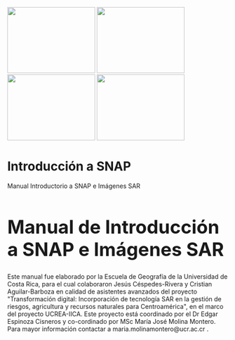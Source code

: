 <img src="https://github.com/Emmanuel461/Introducci-n-a-SNAP/blob/main/Im%C3%A1genes/ucrea.jpg" width="200" height="150"> <img src="https://github.com/Emmanuel461/Introducci-n-a-SNAP/blob/main/Im%C3%A1genes/eg.jpg" width="200" height="150"> <img src="https://github.com/Emmanuel461/Introducci-n-a-SNAP/blob/main/Im%C3%A1genes/ucr.jpg" width="200" height="150"> <img src="https://github.com/Emmanuel461/Introducci-n-a-SNAP/blob/main/Im%C3%A1genes/iica.png" width="200" height="150">

# Introducción a SNAP

Manual Introductorio a SNAP e Imágenes SAR



<h1 style="font-size:300%;">Manual de Introducción a SNAP e Imágenes SAR</h1> 

<p>Este manual fue elaborado por la Escuela de Geografía de la Universidad de Costa Rica, para el cual colaboraron Jesús Céspedes-Rivera y Cristian Aguilar-Barboza en calidad de asistentes avanzados del proyecto "Transformación digital: Incorporación de tecnología SAR en la gestión de riesgos, agricultura y recursos naturales para Centroamérica", en el marco del proyecto UCREA-IICA.
Este proyecto está coordinado por el Dr Edgar Espinoza Cisneros y co-cordinado por MSc María José Molina Montero. Para mayor información contactar a maria.molinamontero@ucr.ac.cr .</p>

   
 
